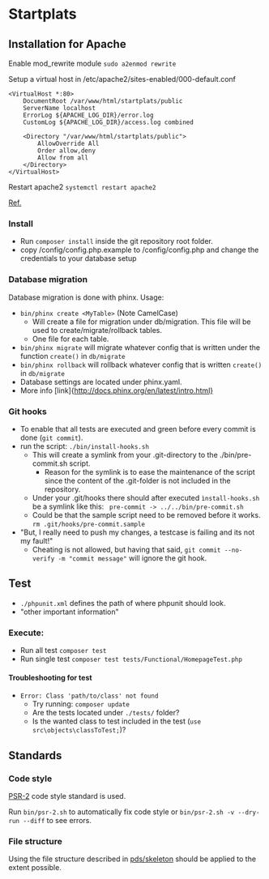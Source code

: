 # Startplats

## Installation for Apache
Enable mod_rewrite module `sudo a2enmod rewrite`

Setup a virtual host in /etc/apache2/sites-enabled/000-default.conf
```
<VirtualHost *:80>
	DocumentRoot /var/www/html/startplats/public
	ServerName localhost
	ErrorLog ${APACHE_LOG_DIR}/error.log
	CustomLog ${APACHE_LOG_DIR}/access.log combined

	<Directory "/var/www/html/startplats/public">
		AllowOverride All
        Order allow,deny
        Allow from all
    </Directory>
</VirtualHost>
```

Restart apache2 `systemctl restart apache2`

[Ref.](http://docs.slimframework.com/routing/rewrite/)
### Install
* Run `composer install` inside the git repository root folder.
* copy /config/config.php.example to /config/config.php and change the credentials to your database setup

### Database migration
Database migration is done with phinx. Usage:
* `bin/phinx create <MyTable>` (Note CamelCase)
  * Will create a file for migration under db/migration. This file will be used to create/migrate/rollback tables.
  * One file for each table.
* `bin/phinx migrate` will migrate whatever config that is written under the function `create()` in `db/migrate`
* `bin/phinx rollback` will rollback whatever config that is written `create()` in `db/migrate`
* Database settings are located under phinx.yaml.
* More info [link]{http://docs.phinx.org/en/latest/intro.html}

### Git hooks
* To enable that all tests are executed and green before every commit is done (`git commit`).
* run the script: `./bin/install-hooks.sh`
  * This will create a symlink from your .git-directory to the ./bin/pre-commit.sh script.
    * Reason for the symlink is to ease the maintenance of the script since the content of the .git-folder is not included in the repository.
  * Under your .git/hooks there should after executed `ìnstall-hooks.sh` be a symlink like this: ` pre-commit -> ../../bin/pre-commit.sh`
  * Could be that the sample script need to be removed before it works. `rm .git/hooks/pre-commit.sample`
* "But, I really need to push my changes, a testcase is failing and its not my fault!"
  * Cheating is not allowed, but having that said, `git commit --no-verify -m "commit message"` will ignore the git hook.

## Test
* `./phpunit.xml` defines the path of where phpunit should look.
* "other important information"


### Execute:
* Run all test `composer test`
* Run single test `composer test tests/Functional/HomepageTest.php`

#### Troubleshooting for test
* `Error: Class 'path/to/class' not found`
  * Try running: `composer update`
  * Are the tests located under `./tests/` folder?
  * Is the wanted class to test included in the test (`use src\objects\classToTest;`)?


## Standards
### Code style
[PSR-2](https://www.php-fig.org/psr/psr-2/) code style standard is used.

Run `bin/psr-2.sh` to automatically fix code style or `bin/psr-2.sh -v --dry-run --diff` to see errors.

### File structure
Using the file structure described in [pds/skeleton](https://github.com/php-pds/skeleton) should be applied to the extent possible.
